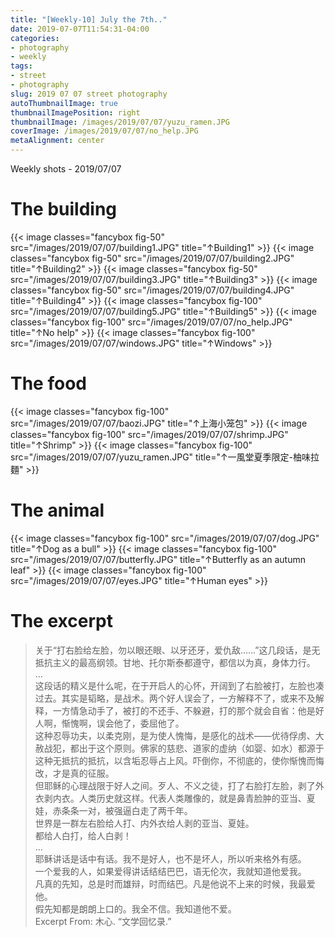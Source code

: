 ```yaml
---
title: "[Weekly-10] July the 7th.."
date: 2019-07-07T11:54:31-04:00
categories:
- photography
- weekly
tags:
- street
- photography
slug: 2019 07 07 street photography
autoThumbnailImage: true
thumbnailImagePosition: right
thumbnailImage: /images/2019/07/07/yuzu_ramen.JPG
coverImage: /images/2019/07/07/no_help.JPG
metaAlignment: center
---
```


Weekly shots - 2019/07/07
<!--more-->
<!-- toc -->

# The building
{{< image classes="fancybox fig-50" src="/images/2019/07/07/building1.JPG"  title="↑Building1" >}}
{{< image classes="fancybox fig-50" src="/images/2019/07/07/building2.JPG"  title="↑Building2" >}}
{{< image classes="fancybox fig-50" src="/images/2019/07/07/building3.JPG"  title="↑Building3" >}}
{{< image classes="fancybox fig-50" src="/images/2019/07/07/building4.JPG"  title="↑Building4" >}}
{{< image classes="fancybox fig-100" src="/images/2019/07/07/building5.JPG"  title="↑Building5" >}}
{{< image classes="fancybox fig-100" src="/images/2019/07/07/no_help.JPG"  title="↑No help" >}}
{{< image classes="fancybox fig-100" src="/images/2019/07/07/windows.JPG"  title="↑Windows" >}}

# The food 
{{< image classes="fancybox fig-100" src="/images/2019/07/07/baozi.JPG"  title="↑上海小笼包" >}}
{{< image classes="fancybox fig-100" src="/images/2019/07/07/shrimp.JPG"  title="↑Shrimp" >}}
{{< image classes="fancybox fig-100" src="/images/2019/07/07/yuzu_ramen.JPG"  title="↑一風堂夏季限定-柚味拉麵" >}}

# The animal
{{< image classes="fancybox fig-100" src="/images/2019/07/07/dog.JPG"  title="↑Dog as a bull" >}}
{{< image classes="fancybox fig-100" src="/images/2019/07/07/butterfly.JPG"  title="↑Butterfly as an autumn leaf" >}}
{{< image classes="fancybox fig-100" src="/images/2019/07/07/eyes.JPG"  title="↑Human eyes" >}}

# The excerpt
>关于“打右脸给左脸，勿以眼还眼、以牙还牙，爱仇敌……”这几段话，是无抵抗主义的最高纲领。甘地、托尔斯泰都遵守，都信以为真，身体力行。  
...  
这段话的精义是什么呢，在于开启人的心怀，开阔到了右脸被打，左脸也凑过去。其实是韬略，是战术。两个好人误会了，一方解释不了，或来不及解释，一方情急动手了，被打的不还手、不躲避，打的那个就会自省：他是好人啊，惭愧啊，误会他了，委屈他了。  
这种忍辱功夫，以柔克刚，是为使人愧悔，是感化的战术——优待俘虏、大赦战犯，都出于这个原则。佛家的慈悲、道家的虚纳（如婴、如水）都源于这种无抵抗的抵抗，以含垢忍辱占上风。吓倒你，不彻底的，使你惭愧而悔改，才是真的征服。  
但耶稣的心理战限于好人之间。歹人、不义之徒，打了右脸打左脸，剥了外衣剥内衣。人类历史就这样。代表人类雕像的，就是鼻青脸肿的亚当、夏娃，赤条条一对，被强逼白走了两千年。  
世界是一群左右脸给人打、内外衣给人剥的亚当、夏娃。  
都给人白打，给人白剥！  
...  
耶稣讲话是话中有话。我不是好人，也不是坏人，所以听来格外有感。  
一个爱我的人，如果爱得讲话结结巴巴，语无伦次，我就知道他爱我。  
凡真的先知，总是时而雄辩，时而结巴。凡是他说不上来的时候，我最爱他。  
假先知都是朗朗上口的。我全不信。我知道他不爱。  
Excerpt From: 木心. “文学回忆录.” 
